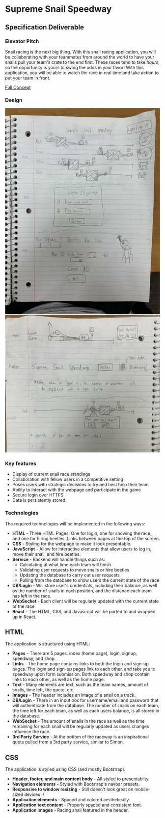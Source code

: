 # Supreme Snail Speedway

## Specification Deliverable

### Elevator Pitch

Snail racing is the next big thing. With this snail racing application, you will be collaborating with your teammates from around the world to have your snails pull your team's crate to the end first. These races tend to take *hours*, so the opportunity is yours to swing the odds in your favor! With this application, you will be able to watch the race in real time and take action to put your team in front. 

[Full Concept](early-concept/idea.md)

### Design
![Mockup Pg. 1](early-concept/mock1.JPG)
![Mockup Pg. 2](early-concept/mock2.JPG)

### Key features
- Display of current snail race standings
- Collaboration with fellow users in a competitive setting
- Poses users with strategic decisions to try and best help their team
- Ability to interact with the webpage and participate in the game
- Secure login over HTTPS
- Data is persistently stored 

### Technologies

The required technologies will be implemented in the following ways:

- **HTML** - Three HTML Pages. One for login, one for showing the race, and one for hiring beetles. Links between pages at the top of the screen.
- **CSS** - Styling for the webpage to make it look presentable. 
- **JavaScript** - Allow for interactive elements that allow users to log in, move their snail, and hire beetles.
- **Service** - Backend will handle things such as:
  - Calculating at what time each team will finish
  - Validating user requests to move snails or hire beetles
  - Updating the database to carry out user requests
  - Pulling from the database to show users the current state of the race
- **DB/Login** - Will store user's credentials, including their balance, as well as the number of snails in each position, and the distance each team has left in the race.
- **WebSocket** - Each client will be regularly updated with the current state of the race.
- **React** - The HTML, CSS, and Javascript will be ported to and wrapped up in React.

## HTML
The application is structured using HTML:

  - **Pages** - There are 5 pages. index (home page), login, signup, speedway, and shop.
  - **Links** - The home page contains links to both the login and sign-up pages. The login and sign-up pages link to each other, and take you to speedway upon form submission. Both speedway and shop contain links to each other, as well as the home page.
  - **Text** - Many elements are text, such as the team names, amount of snails, time left, the quote, etc.
  - **Images** - The header includes an image of a snail on a track. 
  - **DB/Login** - There in an input box for username/email and password that will authenticate from the database. The number of snails on each team, the time left for each team, as well as each users balance, is all stored in the database.
  - **WebSocket** - The amount of snails in the race as well as the time remaining for each snail will be regularly updated as users changes influence the race.
  - **3rd Party Service** - At the bottom of the raceway is an inspirational quote pulled from a 3rd party service, similar to Simon.

## CSS
  The application is styled using CSS (and mostly Bootstrap).
  - **Header, footer, and main content body** - All styled to presentabilty.
  - **Navigation elements** - Styled with Bootstrap's navbar presets.
  - **Responsive to window resizing** - Still doesn't look great on mobile-sized devices :/
  - **Application elements** - Spaced and colored aesthetically.
  - **Application text content** - Properly spaced and consistent font. 
  - **Application images** - Racing snail featured in the header.


